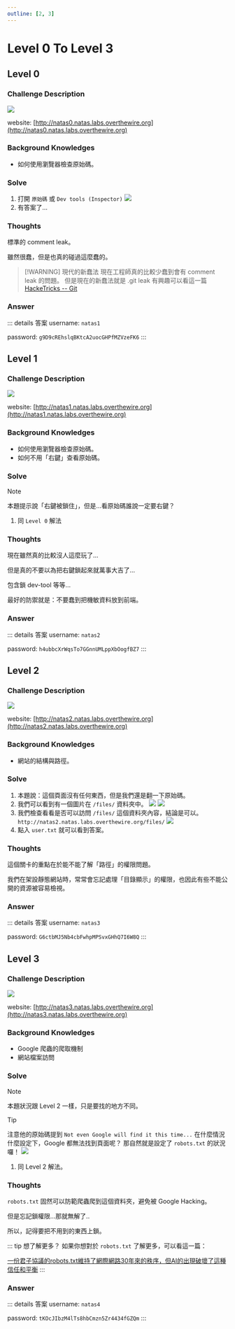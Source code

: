 ```yaml
---
outline: [2, 3]
---
```


# Level 0 To Level 3

## Level 0

### Challenge Description

![](/articles/01_Wargames/00_OverTheWire/00_Natas/00_Level_0_To_Level_3/20240207131446.png)

website: [http://natas0.natas.labs.overthewire.org](http://natas0.natas.labs.overthewire.org)

### Background Knowledges

-   如何使用瀏覽器檢查原始碼。

### Solve

1. 打開 `原始碼` 或 `Dev tools (Inspector)`
   ![](/articles/01_Wargames/00_OverTheWire/00_Natas/00_Level_0_To_Level_3/20240207132311.png)
2. 有答案了...

### Thoughts

標準的 comment leak。

雖然很蠢，但是也真的碰過這麼蠢的。

> [!WARNING] 現代的新蠢法
> 現在工程師真的比較少蠢到會有 comment leak 的問題。
> 但是現在的新蠢法就是 .git leak
> 有興趣可以看這一篇 [HackeTricks -- Git](https://book.hacktricks.xyz/network-services-pentesting/pentesting-web/git)

### Answer

::: details 答案
username: `natas1`

password: `g9D9cREhslqBKtcA2uocGHPfMZVzeFK6`
:::

## Level 1

### Challenge Description

![](/articles/01_Wargames/00_OverTheWire/00_Natas/00_Level_0_To_Level_3/20240207132548.png)

website: [http://natas1.natas.labs.overthewire.org](http://natas1.natas.labs.overthewire.org)

### Background Knowledges

-   如何使用瀏覽器檢查原始碼。
-   如何不用「右鍵」查看原始碼。

### Solve

> [!NOTE]
> 本題提示說「右鍵被鎖住」，但是...看原始碼誰說一定要右鍵？

1. 同 `Level 0` 解法

### Thoughts

現在雖然真的比較沒人這麼玩了...

但是真的不要以為把右鍵鎖起來就萬事大吉了...

包含鎖 dev-tool 等等...

最好的防禦就是：不要蠢到把機敏資料放到前端。

### Answer

::: details 答案
username: `natas2`

password: `h4ubbcXrWqsTo7GGnnUMLppXbOogfBZ7`
:::

## Level 2

### Challenge Description

![](/articles/01_Wargames/00_OverTheWire/00_Natas/00_Level_0_To_Level_3/20240207132828.png)

website: [http://natas2.natas.labs.overthewire.org](http://natas2.natas.labs.overthewire.org)

### Background Knowledges

-   網站的結構與路徑。

### Solve

1. 本題說：這個頁面沒有任何東西，但是我們還是翻一下原始碼。
2. 我們可以看到有一個圖片在 `/files/` 資料夾中。
   ![](/articles/01_Wargames/00_OverTheWire/00_Natas/00_Level_0_To_Level_3/20240207133046.png)
   ![](/articles/01_Wargames/00_OverTheWire/00_Natas/00_Level_0_To_Level_3/20240207133102.png)
3. 我們檢查看看是否可以訪問 `/files/` 這個資料夾內容，結論是可以。
   `http://natas2.natas.labs.overthewire.org/files/` ![](/articles/01_Wargames/00_OverTheWire/00_Natas/00_Level_0_To_Level_3/20240207133149.png)
4. 點入 `user.txt` 就可以看到答案。

### Thoughts

這個關卡的重點在於能不能了解「路徑」的權限問題。

我們在架設靜態網站時，常常會忘記處理「目錄顯示」的權限，也因此有些不能公開的資源被容易檢視。

### Answer

::: details 答案
username: `natas3`

password: `G6ctbMJ5Nb4cbFwhpMPSvxGHhQ7I6W8Q`
:::

## Level 3

### Challenge Description

![](/articles/01_Wargames/00_OverTheWire/00_Natas/00_Level_0_To_Level_3/20240207133627.png)

website: [http://natas3.natas.labs.overthewire.org](http://natas3.natas.labs.overthewire.org)

### Background Knowledges

-   Google 爬蟲的爬取機制
-   網站檔案訪問

### Solve

> [!NOTE]
> 本題狀況跟 Level 2 一樣，只是要找的地方不同。

> [!TIP]
> 注意他的原始碼提到 `Not even Google will find it this time...`
> 在什麼情況什麼設定下，Google 都無法找到頁面呢？
> 那自然就是設定了 `robots.txt` 的狀況囉！
> ![](/articles/01_Wargames/00_OverTheWire/00_Natas/00_Level_0_To_Level_3/20240207133937.png)

1. 同 Level 2 解法。

### Thoughts

`robots.txt` 固然可以防範爬蟲爬到這個資料夾，避免被 Google Hacking。

但是忘記鎖權限...那就無解了..

所以，記得要把不用到的東西上鎖。

::: tip 想了解更多？
如果你想對於 `robots.txt` 了解更多，可以看這一篇：

[一份君子協議的robots.txt維持了網際網路30年來的秩序，但AI的出現破壞了這種信任和平衡](https://www.techbang.com/posts/113231-robotstxt-internet-ai-balance)
:::

### Answer

::: details 答案
username: `natas4`

password: `tKOcJIbzM4lTs8hbCmzn5Zr4434fGZQm`
:::
